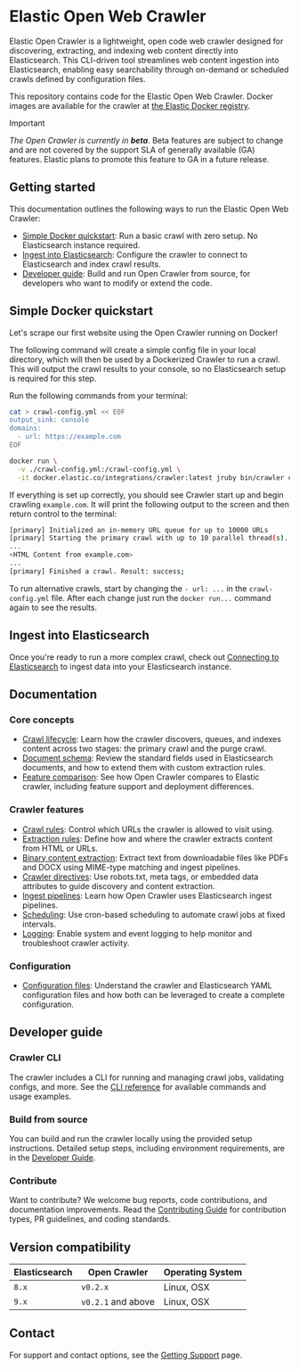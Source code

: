 # Elastic Open Web Crawler

Elastic Open Crawler is a lightweight, open code web crawler designed for discovering, extracting, and indexing web content directly into Elasticsearch. This CLI-driven tool streamlines web content ingestion into Elasticsearch, enabling easy searchability through on-demand or scheduled crawls defined by configuration files. 

This repository contains code for the Elastic Open Web Crawler.
Docker images are available for the crawler at [the Elastic Docker registry](https://www.docker.elastic.co/r/integrations/crawler).

> [!IMPORTANT]
> _The Open Crawler is currently in **beta**_.
Beta features are subject to change and are not covered by the support SLA of generally available (GA) features.
Elastic plans to promote this feature to GA in a future release.

## Getting started

This documentation outlines the following ways to run the Elastic Open Web Crawler:
- [Simple Docker quickstart](#simple-docker-quickstart): Run a basic crawl with zero setup. No Elasticsearch instance required.
- [Ingest into Elasticsearch](docs/ELASTICSEARCH.md): Configure the crawler to connect to Elasticsearch and index crawl results.
- [Developer guide](#developer-guide): Build and run Open Crawler from source, for developers who want to modify or extend the code.

## Simple Docker quickstart

Let's scrape our first website using the Open Crawler running on Docker!

The following command will create a simple config file in your local directory, which will then be used by a Dockerized Crawler to run a crawl.
This will output the crawl results to your console, so no Elasticsearch setup is required for this step.

Run the following commands from your terminal:

``` bash
cat > crawl-config.yml << EOF
output_sink: console
domains:
  - url: https://example.com
EOF

docker run \
  -v ./crawl-config.yml:/crawl-config.yml \
  -it docker.elastic.co/integrations/crawler:latest jruby bin/crawler crawl /crawl-config.yml
```

If everything is set up correctly, you should see Crawler start up and begin crawling `example.com`.
It will print the following output to the screen and then return control to the terminal:

``` bash
[primary] Initialized an in-memory URL queue for up to 10000 URLs
[primary] Starting the primary crawl with up to 10 parallel thread(s)...
...
<HTML Content from example.com>
...
[primary] Finished a crawl. Result: success;
```

To run alternative crawls, start by changing the `- url: ...` in the `crawl-config.yml` file.
After each change just run the `docker run...` command again to see the results.

## Ingest into Elasticsearch

Once you're ready to run a more complex crawl, check out [Connecting to Elasticsearch](docs/ELASTICSEARCH.md) to ingest data into your Elasticsearch instance.

## Documentation
### Core concepts

- [Crawl lifecycle](docs/ADVANCED.md#crawl-lifecycle): Learn how the crawler discovers, queues, and indexes content across two stages: the primary crawl and the purge crawl.
- [Document schema](docs/ADVANCED.md#document-schema): Review the standard fields used in Elasticsearch documents, and how to extend them with custom extraction rules.
- [Feature comparison](docs/FEATURE_COMPARISON.md): See how Open Crawler compares to Elastic crawler, including feature support and deployment differences.

### Crawler features

- [Crawl rules](docs/features/CRAWL_RULES.md): Control which URLs the crawler is allowed to visit using.
- [Extraction rules](docs/features/EXTRACTION_RULES.md): Define how and where the crawler extracts content from HTML or URLs.
- [Binary content extraction](docs/features/BINARY_CONTENT_EXTRACTION.md): Extract text from downloadable files like PDFs and DOCX using MIME-type matching and ingest pipelines.
- [Crawler directives](docs/features/CRAWLER_DIRECTIVES.md): Use robots.txt, meta tags, or embedded data attributes to guide discovery and content extraction.
- [Ingest pipelines](docs/features/INGEST_PIPELINES.md): Learn how Open Crawler uses Elasticsearch ingest pipelines.
- [Scheduling](docs/features/SCHEDULING.md): Use cron-based scheduling to automate crawl jobs at fixed intervals.
- [Logging](docs/features/LOGGING.md): Enable system and event logging to help monitor and troubleshoot crawler activity.

### Configuration

- [Configuration files](docs/CONFIG.md): Understand the crawler and Elasticsearch YAML configuration files and how both can be leveraged to create a complete configuration.

## Developer guide
### Crawler CLI
The crawler includes a CLI for running and managing crawl jobs, validating configs, and more.
See the [CLI reference](docs/CLI.md) for available commands and usage examples.

### Build from source
You can build and run the crawler locally using the provided setup instructions.
Detailed setup steps, including environment requirements, are in the [Developer Guide](docs/DEVELOPER_GUIDE.md).

### Contribute
Want to contribute? We welcome bug reports, code contributions, and documentation improvements.
Read the [Contributing Guide](docs/CONTRIBUTING.md) for contribution types, PR guidelines, and coding standards.


## Version compatibility

| Elasticsearch | Open Crawler       | Operating System |
|---------------|--------------------|------------------|
| `8.x`         | `v0.2.x`           | Linux, OSX       |
| `9.x`         | `v0.2.1` and above | Linux, OSX       |

## Contact

For support and contact options, see the [Getting Support](docs/SUPPORT.md) page.

